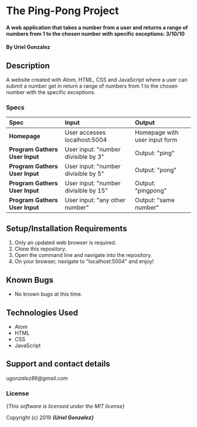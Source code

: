 # The Ping-Pong Project

#### A web application that takes a number from a user and returns a range of numbers from 1 to the chosen number with specific exceptions: 3/10/10

#### By **Uriel Gonzalez**

## Description

A website created with Atom, HTML, CSS and JavaScript where a user can submit a number get in return a range of numbers from 1 to the chosen number with the specific exceptions.


### Specs
| Spec | Input | Output |
| :-------------     | :------------- | :------------- |
| **Homepage** | User accesses localhost:5004 | Homepage with user input form |
| **Program Gathers User Input** | User input: "number divisible by 3" | Output: "ping" |
| **Program Gathers User Input** | User input: "number divisible by 5" | Output: "pong" |
| **Program Gathers User Input** | User input: "number divisible by 15" | Output: "pingpong" |
| **Program Gathers User Input** | User input: "any other number" | Output: "same number" |


## Setup/Installation Requirements

1. Only an updated web browser is required.
2. Clone this repository.
4. Open the command line and navigate into the repository.
5. On your browser, navigate to "localhost:5004" and enjoy!

## Known Bugs
* No known bugs at this time.

## Technologies Used
* Atom
* HTML
* CSS
* JavaScript

## Support and contact details

_ugonzalez86@gmail.com_

### License

*{This software is licensed under the MIT license}*

Copyright (c) 2019 **_{Uriel Gonzalez}_**
